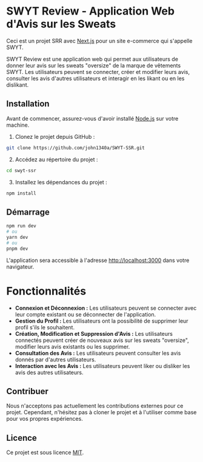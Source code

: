 # SWYT Review - Application Web d'Avis sur les Sweats

Ceci est un projet SRR avec [Next.js](https://nextjs.org/) pour un site e-commerce qui s'appelle SWYT.

SWYT Review est une application web qui permet aux utilisateurs de donner leur avis sur les sweats "oversize" de la marque de vêtements SWYT. Les utilisateurs peuvent se connecter, créer et modifier leurs avis, consulter les avis d'autres utilisateurs et interagir en les likant ou en les dislikant.

## Installation

Avant de commencer, assurez-vous d'avoir installé [Node.js](https://nodejs.org) sur votre machine.

1. Clonez le projet depuis GitHub :

```bash
git clone https://github.com/john1340a/SWYT-SSR.git
```

2. Accédez au répertoire du projet :

```bash
cd swyt-ssr
```

3. Installez les dépendances du projet :

```bash
npm install
```

## Démarrage 

```bash
npm run dev
# ou
yarn dev
# ou
pnpm dev
```

L'application sera accessible à l'adresse [http://localhost:3000](http://localhost:3000) dans votre navigateur.

# Fonctionnalités

- **Connexion et Déconnexion :** Les utilisateurs peuvent se connecter avec leur compte existant ou se déconnecter de l'application.
- **Gestion du Profil :** Les utilisateurs ont la possibilité de supprimer leur profil s'ils le souhaitent.
- **Création, Modification et Suppression d'Avis :** Les utilisateurs connectés peuvent créer de nouveaux avis sur les sweats "oversize", modifier leurs avis existants ou les supprimer.
- **Consultation des Avis :** Les utilisateurs peuvent consulter les avis donnés par d'autres utilisateurs.
- **Interaction avec les Avis :** Les utilisateurs peuvent liker ou disliker les avis des autres utilisateurs.

## Contribuer

Nous n'acceptons pas actuellement les contributions externes pour ce projet. Cependant, n'hésitez pas à cloner le projet et à l'utiliser comme base pour vos propres expériences.

## Licence

Ce projet est sous licence [MIT](https://choosealicense.com/licenses/mit/).